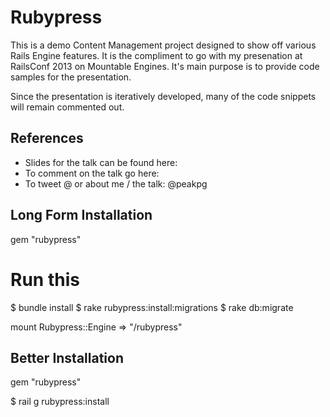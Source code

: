 # Rubypress

This is a demo Content Management project designed to show off various Rails Engine features. It is the compliment to go with my presenation at RailsConf 2013 on Mountable Engines. It's main purpose is to provide code samples for the presentation.

Since the presentation is iteratively developed, many of the code snippets will remain commented out.

## References 

 - Slides for the talk can be found here:
 - To comment on the talk go here: 
 - To tweet @ or about me / the talk: @peakpg

## Long Form Installation

gem "rubypress"

# Run this
$ bundle install
$ rake rubypress:install:migrations
$ rake db:migrate

mount Rubypress::Engine => "/rubypress"

## Better Installation

gem "rubypress"

$ rail g rubypress:install
